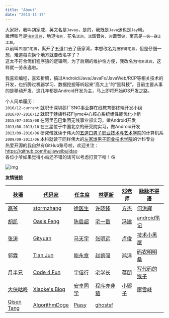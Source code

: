 ```yaml
---
title: "About"
date: "2013-11-17"
---
```

大家好，我叫胡家威，英文名是`Javay`，是的，我既是`Java`迷也是`Jay`粉。  
微博账号是[`宅男潇涧`](http://weibo.com/hujiaweiyinger)，地道`宅男`，花名`潇涧`，`潇`谐音`笑`，`涧`谐音`键`，寓意是`一笑一键走江湖`。  
以前叫`五道口宅男`，离开了五道口去了唐家湾，本想改名为`唐家湾宅男`，但是仔细一想，难道每次换个地方就要改名字了？  
这太不符合俺们程序猿的逻辑啊，为了后期的维护性方便，我改名为`宅男潇涧`，这样就一劳永逸啦。  

我喜欢编程，喜欢折腾，搞过Android/Java/JavaFx/JavaWeb/RCP等相关技术的开发，也折腾过机器学习、数据挖掘等听起来“高大上”的“黑科技”。目前主要从事的是移动开发，这几年都是Android开发为主，马上即将开始iOS开发之路。

个人简单履历：  
`2016/12-current`  就职于深圳鹅厂SNG事业群在线教育部终端开发小组  
`2016/07-2016/12`  就职于魅族科技Flyme中心核心系统组性能优化小组  
`2015/07-2015/08`  在阿里巴巴集团无线事业部实习，做Android开发  
`2013/08-2013/10`  在三星位于中国北京的研究院实习，做Android开发  
`2013/09-2016/06`  研究僧就读于伟大的[五道口男子职业技术与艺术学院](http://www.tsinghua.edu.cn/publish/th/index.html)的计算机系  
`2009/09-2013/06`  本科就读于同样伟大的[左家垅男子职业技术学院](http://www.csu.edu.cn/)的计科专业  
热爱开源的我自然有GitHub账号啦，欢迎关注： <https://github.com/hujiaweibujidao>  
各位小爷如果觉得小站还不错的话可以考虑打赏下哈！😘

![img](/images/payblog.png) 

**友情链接**

| <a href="http://www.liaohuqiu.net/" title="" target="_blank"> <i class="mdi-action-launch"></i> 秋壕</a> | <a href="http://blog.daimajia.com/" title="" target="_blank"> <i class="mdi-action-launch"></i> 代码家</a> | <a href="http://blog.csdn.net/singwhatiwanna" title="" target="_blank"> <i class="mdi-action-launch"></i> 任主席</a> | <a href="http://www.trinea.cn/" title="" target="_blank"> <i class="mdi-action-launch"></i> 林更新</a> | <a href="http://blog.csdn.net/innost" title="" target="_blank"> <i class="mdi-action-launch"></i> 邓老师</a> | <a href="http://www.androidweekly.cn/" title="" target="_blank"> <i class="mdi-action-launch"></i> 脉脉不得语</a> |
| ---------------------------------------- | ---------------------------------------- | ---------------------------------------- | ---------------------------------------- | ---------------------------------------- | ---------------------------------------- |
| <a href="http://androidperformance.com/" title="" target="_blank"> <i class="mdi-action-launch"></i> 高爷</a> | <a href="http://stormzhang.com/" title="" target="_blank"> <i class="mdi-action-launch"></i> stormzhang</a> | <a href="http://blog.csdn.net/eclipsexys" title="" target="_blank"> <i class="mdi-action-launch"></i> 徐医生</a> | <a href="http://drakeet.me/" title="" target="_blank"> <i class="mdi-action-launch"></i> 许晓锋</a> | <a href="http://blog.fangjie.info" title="" target="_blank"> <i class="mdi-action-launch"></i> 方杰</a> | <a href="http://blog.csdn.net/bboyfeiyu" title="" target="_blank"> <i class="mdi-action-launch"></i> 何洪辉</a> |
| <a href="http://hukai.me/" title="" target="_blank"> <i class="mdi-action-launch"></i> 胡凯</a> | <a href="http://blog.oasisfeng.com/" title="" target="_blank"> <i class="mdi-action-launch"></i> Oasis Feng</a> | <a href="http://chenqichao.me/" title="" target="_blank"> <i class="mdi-action-launch"></i> 陈启超</a> | <a href="http://blog.zhaiyifan.cn/" title="" target="_blank"> <i class="mdi-action-launch"></i> 宅一番</a> | <a href="http://jayfeng.com/" title="" target="_blank"> <i class="mdi-action-launch"></i> 冯建</a> | <a href="http://www.race604.com" title="" target="_blank"> <i class="mdi-action-launch"></i> android笔记</a> |
| <a href="http://www.kymjs.com/" title="" target="_blank"> <i class="mdi-action-launch"></i> 张涛</a> | <a href="http://gityuan.com/" title="" target="_blank"> <i class="mdi-action-launch"></i> Gityuan</a> | <a href="http://vmatianyu.cn/" title="" target="_blank"> <i class="mdi-action-launch"></i> 马天宇</a> | <a href="http://zmywly8866.github.io/" title="" target="_blank"> <i class="mdi-action-launch"></i> 张明远</a> | <a href="http://ticktick.blog.51cto.com/" title="" target="_blank"> <i class="mdi-action-launch"></i> 卢俊</a> | <a href="http://droidyue.com/" title="" target="_blank"> <i class="mdi-action-launch"></i> 技术小黑屋</a> |
| <a href="http://blog.csdn.net/guolin_blog" title="" target="_blank"> <i class="mdi-action-launch"></i> 郭霖</a> | <a href="http://ontheroad.sinaapp.com/" title="" target="_blank"> <i class="mdi-action-launch"></i> Tian Jun</a> | <a href="http://baoyz.com/" title="" target="_blank"> <i class="mdi-action-launch"></i> 鲍永章</a> | <a href="http://blog.csdn.net/zhaokaiqiang1992" title="" target="_blank"> <i class="mdi-action-launch"></i> 赵凯强</a> | <a href="http://blog.csdn.net/lmj623565791/" title="" target="_blank"> <i class="mdi-action-launch"></i> 鸿洋</a> | <a href="http://blog.isming.me/" title="" target="_blank"> <i class="mdi-action-launch"></i> 码农明明桑</a> |
| <a href="http://yueban.github.io/" title="" target="_blank"> <i class="mdi-action-launch"></i> 月半兄</a> | <a href="http://c4fun.cn/" title="" target="_blank"> <i class="mdi-action-launch"></i> Code 4 Fun</a> | <a href="http://yuxingxin.com/" title="" target="_blank"> <i class="mdi-action-launch"></i> 宇信行</a> | <a href="http://seniorzhai.github.io/" title="" target="_blank"> <i class="mdi-action-launch"></i> 宅学长</a> | <a href="http://blog.csdn.net/u010331406" title="" target="_blank"> <i class="mdi-action-launch"></i> 蒋朋</a> | <a href="http://laobie.github.io/" title="" target="_blank"> <i class="mdi-action-launch"></i> 写代码的猴子</a> |
| <a href="http://gudong.name/" title="" target="_blank"> <i class="mdi-action-launch"></i> 大侠咕咚</a> | <a href="http://blog.mcxiaoke.com/" title="" target="_blank"> <i class="mdi-action-launch"></i> Xiaoke's Blog</a> | <a href="http://tikitoo.me/" title="" target="_blank"> <i class="mdi-action-launch"></i> 安卓同学</a> | <a href="http://yifeiyuan.me/" title="" target="_blank"> <i class="mdi-action-launch"></i> 程序亦非猿</a> | <a href="http://www.jianshu.com/users/df40282480b4/" title="" target="_blank"> <i class="mdi-action-launch"></i> 小鄧子</a> | <a href="http://www.liaoxuefeng.com/" title="" target="_blank"> <i class="mdi-action-launch"></i> 廖雪峰</a> |
| <a href="http://www.woaitqs.cc/" title="" target="_blank"> <i class="mdi-action-launch"></i> Qisen Tang</a> | <a href="http://www.gotoli.us/" title="" target="_blank"> <i class="mdi-action-launch"></i> AlgorithmDoge</a> | <a href="http://blog.piasy.com/" title="" target="_blank"> <i class="mdi-action-launch"></i> Piasy</a> | <a href="http://www.ghostsf.com/" title="" target="_blank"> <i class="mdi-action-launch"></i> ghostsf</a>

